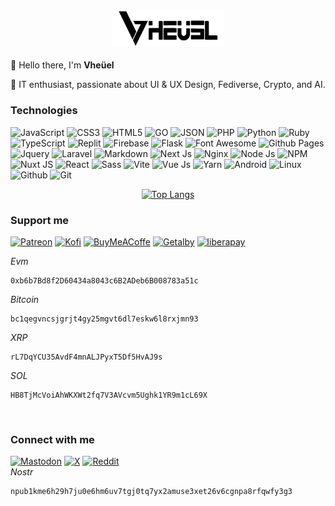<h3><center><picture>
  <source media="(prefers-color-scheme: dark)" srcset="https://github.com/vheuel/vheuel/raw/main/assets/images/wordmark.dark.png?raw=true">
  <source media="(prefers-color-scheme: light)" srcset="https://github.com/vheuel/vheuel/raw/main/assets/images/wordmark.light.png?raw=true">
  <img alt="Vheüel" src="https://github.com/vheuel/vheuel/raw/main/assets/images/wordmark.light.png?raw=true" height="60">
</picture>

</center></h3>




👋 Hello there, I'm **Vheüel**

🚀 IT enthusiast, passionate about UI & UX Design, Fediverse, Crypto, and AI.



### Technologies 

![JavaScript](https://img.shields.io/badge/JavaScript-323330?style=flat-square&logo=javascript&logoColor=F7DF1E) ![CSS3](https://img.shields.io/badge/CSS3-1572B6?style=flat-square&logo=css3&logoColor=white) ![HTML5](https://img.shields.io/badge/HTML5-E34F26?style=flat-square&logo=html5&logoColor=white) ![GO](https://img.shields.io/badge/Go-00ADD8?style=flat-square&logo=go&logoColor=white) ![JSON](https://img.shields.io/badge/json-5E5C5C?style=flat-square&logo=json&logoColor=white) ![PHP](https://img.shields.io/badge/PHP-777BB4?style=flat-square&logo=php&logoColor=white) ![Python](https://img.shields.io/badge/Python-FFD43B?style=flat-square&logo=python&logoColor=blue) ![Ruby](https://img.shields.io/badge/Ruby-CC342D?style=flat-square&logo=ruby&logoColor=white) ![TypeScript](https://img.shields.io/badge/TypeScript-007ACC?style=flat-square&logo=typescript&logoColor=white) ![Replit](https://img.shields.io/badge/replit-667881?style=flat-square&logo=replit&logoColor=white) ![Firebase](https://img.shields.io/badge/firebase-ffca28?style=flat-square&logo=firebase&logoColor=black) ![Flask](https://img.shields.io/badge/Flask-000000?style=flat-square&logo=flask&logoColor=white) ![Font Awesome](https://img.shields.io/badge/Font_Awesome-339AF0?style=flat-square&logo=fontawesome&logoColor=white) ![Github Pages](https://img.shields.io/badge/GitHub%20Pages-222222?style=flat-square&logo=GitHub%20Pages&logoColor=white) ![Jquery](https://img.shields.io/badge/jQuery-0769AD?style=flat-square&logo=jquery&logoColor=white) ![Laravel](https://img.shields.io/badge/Laravel-FF2D20?style=flat-square&logo=laravel&logoColor=white) ![Markdown](https://img.shields.io/badge/Markdown-000000?style=flat-square&logo=markdown&logoColor=white) ![Next Js](https://img.shields.io/badge/next%20js-000000?style=flat-square&logo=nextdotjs&logoColor=white) ![Nginx](https://img.shields.io/badge/Nginx-009639?style=flat-square&logo=nginx&logoColor=white) ![Node Js](https://img.shields.io/badge/Node%20js-339933?style=flat-square&logo=nodedotjs&logoColor=white
) ![NPM](https://img.shields.io/badge/npm-CB3837?style=flat-square&logo=npm&logoColor=white) ![Nuxt JS](https://img.shields.io/badge/nuxt%20js-00C58E?style=flat-square&logo=nuxtdotjs&logoColor=white) ![React](https://img.shields.io/badge/React-20232A?style=flat-square&logo=react&logoColor=61DAFB) ![Sass](https://img.shields.io/badge/Sass-CC6699?style=flat-square&logo=sass&logoColor=white) ![Vite](https://img.shields.io/badge/Vite-B73BFE?style=flat-square&logo=vite&logoColor=FFD62E) ![Vue Js](https://img.shields.io/badge/Vue%20js-35495E?style=flat-square&logo=vuedotjs&logoColor=4FC08D) ![Yarn](https://img.shields.io/badge/Yarn-2C8EBB?style=flat-square&logo=yarn&logoColor=white) ![Android](https://img.shields.io/badge/Android-3DDC84?style=flat-square&logo=android&logoColor=white) ![Linux](https://img.shields.io/badge/Linux-FCC624?style=flat-square&logo=linux&logoColor=black) ![Github](https://img.shields.io/badge/GitHub-100000?style=flat-square&logo=github&logoColor=white) ![Git](https://img.shields.io/badge/GIT-E44C30?style=flat-square&logo=git&logoColor=white)


<center>

 [![Top Langs](https://github-readme-stats.vercel.app/api/top-langs/?username=vheuel&layout=compact)](https://github.com/anuraghazra/github-readme-stats) 

</center>

### Support me 
[![Patreon](https://img.shields.io/badge/vheuel%20-%23000000.svg?&style=flat&logo=patreon&logoColor=fff&color=f96854)](https://patreon.com/vheuel)  [![Kofi](https://img.shields.io/badge/vheuel%20-%23000000.svg?&style=flat&logo=kofi&logoColor=fff&color=13C3FF)](https://ko-fi.com/vheuel) [![BuyMeACoffe](https://img.shields.io/badge/vheuel%20-%23000000.svg?&style=flat&logo=buymeacoffee&logoColor=000&color=FFDD00)](https://buymeacoffee.com/vheuel)  [![Getalby](https://img.shields.io/badge/vheuel@getalby.com%20-%23000000.svg?&style=flat&logo=getalby&logoColor=fff&color=FFDF6E)](https://getalby.com/p/vheuel)  [![liberapay](https://img.shields.io/badge/vheuel%20-%23000000.svg?&style=flat&logo=liberapay&logoColor=fff&color=F6C914)](https://liberapay.com/vheuel)  

*Evm*
```
0xb6b7Bd8f2D60434a8043c6B2ADeb6B008783a51c
```

*Bitcoin*
```
bc1qegvncsjgrjt4gy25mgvt6dl7eskw6l8rxjmn93
```
*XRP*
```
rL7DqYCU35AvdF4mnALJPyxT5Df5HvAJ9s
```

*SOL*
```
HB8TjMcVoiAhWKXWt2fq7V3AVcvm5Ughk1YR9m1cL69X
```

<br>

<h3> Connect with me </h3>


<a href="https://mastodon.social/@vheuel" rel="me"><img src="https://img.shields.io/badge/vheuel%20-%23000000.svg?&style=for-the-badge&logo=mastodon&logoColor=fff&color=6364ff" alt="Mastodon"></a> [![X](https://img.shields.io/badge/vheuel%20-%23000000.svg?&style=for-the-badge&logo=x&logoColor=fff&color=000)](https://x.com/vheuel)  [![Reddit](https://img.shields.io/badge/vheuel%20-%23000000.svg?&style=for-the-badge&logo=reddit&logoColor=fff&color=FF4500)](https://www.reddit.com/user/Vheuel/) 
<br>*Nostr*
```
npub1kme6h29h7ju0e6hm6uv7tgj0tq7yx2amuse3xet26v6cgnpa8rfqwfy3g3
 ```





<br><br>


